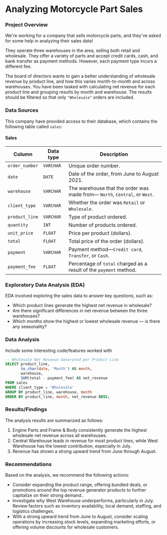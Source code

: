 # Analyzing Motorcycle Part Sales

### Project Overview

We're working for a company that sells motorcycle parts, and they've asked for some help in analyzing their sales data!

They operate three warehouses in the area, selling both retail and wholesale. They offer a variety of parts and accept credit cards, cash, and bank transfer as payment methods. However, each payment type incurs a different fee.

The board of directors wants to gain a better understanding of wholesale revenue by product line, and how this varies month-to-month and across warehouses. You have been tasked with calculating net revenue for each product line and grouping results by month and warehouse. The results should be filtered so that only `"Wholesale"` orders are included.

### Data Sources

This company have provided access to their database, which contains the following table called `sales`:

#### Sales
| Column | Data type | Description |
|--------|-----------|-------------|
| `order_number` | `VARCHAR` | Unique order number. |
| `date` | `DATE` | Date of the order, from June to August 2021. |
| `warehouse` | `VARCHAR` | The warehouse that the order was made from&mdash; `North`, `Central`, or `West`. |
| `client_type` | `VARCHAR` | Whether the order was `Retail` or `Wholesale`. |
| `product_line` | `VARCHAR` | Type of product ordered. |
| `quantity` | `INT` | Number of products ordered. | 
| `unit_price` | `FLOAT` | Price per product (dollars). |
| `total` | `FLOAT` | Total price of the order (dollars). |
| `payment` | `VARCHAR` | Payment method&mdash;`Credit card`, `Transfer`, or `Cash`. |
| `payment_fee` | `FLOAT` | Percentage of `total` charged as a result of the `payment` method. |

### Exploratory Data Analysis (EDA)

EDA involved exploring the sales data to answer key questions, such as:

- Which product lines generate the highest net revenue in wholesale?
- Are there significant differences in net revenue between the three warehouses?
- Which months show the highest or lowest wholesale revenue — is there any seasonality?

### Data Analysis

Include some interesting code/features worked with

```sql
-- Wholesale Net Revenue Generated per Product Line
SELECT product_line,
	   to_char(date, 'Month') AS month,
	   warehouse,
	   SUM(total - payment_fee) AS net_revenue
FROM sales
WHERE client_type = 'Wholesale'
GROUP BY product_line, warehouse, month
ORDER BY product_line, month, net_revenue DESC;
```

### Results/Findings

The analysis results are summarized as follows:
1. Engine Parts and Frame & Body consistently generate the highest wholesale net revenue across all warehouses.
2. Central Warehouse leads in revenue for most product lines, while West Warehouse has the lowest contribution, especially in July.
3. Revenue has shown a strong upward trend from June through August.

### Recommendations

Based on the analysis, we recommend the following actions:
- Consider expanding the product range, offering bundled deals, or promotions around the top revenue generator products to further capitalize on their strong demand..
- Investigate why West Warehouse underperforms, particularly in July. Review factors such as inventory availability, local demand, staffing, and logistics challenges.
- With a strong upward trend from June to August, consider scaling operations by increasing stock levels, expanding marketing efforts, or offering volume discounts for wholesale customers.
